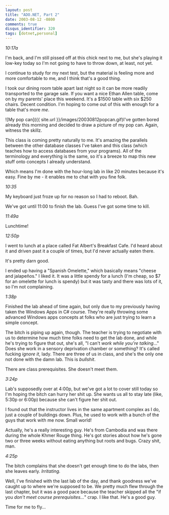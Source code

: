 ```yaml
---
layout: post
title: "ADO.NET, Part 2"
date: 2003-08-12 -0800
comments: true
disqus_identifier: 320
tags: [dotnet,personal]
---
```

<!--markdownlint-disable MD036 -->
*10:17a*

 I'm back, and I'm still pissed off at this chick next to me, but she's
playing it low-key today so I'm not going to have to throw down, at
least, not yet.

 I continue to study for my next test, but the material is feeling more
and more comfortable to me, and I think that's a good thing.

 I took our dining room table apart last night so it can be more readily
transported to the garage sale. If you want a nice Ethan Allen table,
come on by my parents' place this weekend. It's a $1500 table with six
$250 chairs. Decent condition. I'm hoping to come out of this with
enough for a table that's more *me*.

 ![My pop
can]({{ site.url }}/images/20030812popcan.gif)I've
gotten bored already this morning and decided to draw a picture of my
pop can. Again, witness the skillz.

 This class is coming pretty naturally to me. It's amazing the parallels
between the other database classes I've taken and this class (which
teaches how to access databases from your programs). All of the
terminology and everything is the same, so it's a breeze to map this new
stuff onto concepts I already understand.

 Which means I'm done with the hour-long lab in like 20 minutes because
it's easy. Fine by me - it enables me to chat with you fine folk.

 *10:35*

 My keyboard just froze up for no reason so I had to reboot. Bah.

 We've got until 11:00 to finish the lab. Guess I've got some time to
kill.

 *11:49a*

 Lunchtime!

 *12:50p*

 I went to lunch at a place called Fat Albert's Breakfast Cafe. I'd
heard about it and driven past it a couple of times, but I'd never
actually eaten there.

 It's pretty darn good.

 I ended up having a "Spanish Omelette," which basically means "cheese
and jalapeños." I liked it. It was a little spendy for a lunch (I'm
cheap, so $7 for an omelette for lunch is spendy) but it was tasty and
there was lots of it, so I'm not complaining.

 *1:38p*

 Finished the lab ahead of time again, but only due to my previously
having taken the Windows Apps in C# course. They're really throwing
some advanced Windows apps concepts at folks who are just trying to
learn a simple concept.

 The bitch is piping up again, though. The teacher is trying to
negotiate with us to determine how much time folks need to get the lab
done, and while he's trying to figure that out, she's all, "I can't
*work while you're talking*..." Does she work in a sensory deprivation
chamber or something? It's called fucking *ignore it*, lady. There are
three of us in class, and she's the only one not done with the damn lab.
This is *bullshit*.

 There are class prerequisites. She doesn't meet them.

 *3:24p*

 Lab's supposedly over at 4:00p, but we've got a lot to cover still
today so I'm hoping the bitch can hurry her shit up. She wants us all to
stay late (like, 5:30p or 6:00p) because she can't figure her shit out.

 I found out that the instructor lives in the same apartment complex as
I do, just a couple of buildings down. Plus, he used to work with a
bunch of the guys that work with me now. Small world!

 Actually, he's a really interesting guy. He's from Cambodia and was
there during the whole Khmer Rouge thing. He's got stories about how
he's gone two or three weeks without eating anything but roots and bugs.
Crazy shit, man.

 *4:25p*

 The bitch complains that she doesn't get enough time to do the labs,
then she leaves early. *Irritating.*

 Well, I've finished with the last lab of the day, and thank goodness
we've caught up to where we're supposed to be. We pretty much flew
through the last chapter, but it was a good pace because the teacher
skipped all the "if you *don't meet course prerequisites...*" crap. I
like that. He's a good guy.

 Time for me to fly...
